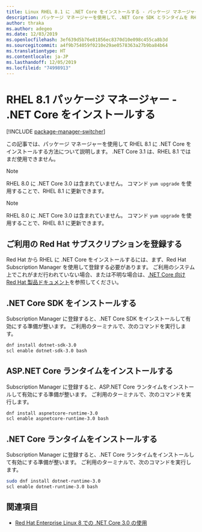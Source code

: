 ```yaml
---
title: Linux RHEL 8.1 に .NET Core をインストールする - パッケージ マネージャー - .NET Core
description: パッケージ マネージャーを使用して、.NET Core SDK とランタイムを RHEL 8.1 にインストールします。
author: thraka
ms.author: adegeo
ms.date: 12/03/2019
ms.openlocfilehash: 3ef639d5b76e81856ec8370d10e098c455ca8b3d
ms.sourcegitcommit: a4f9b754059f0210e29ae0578363a27b9ba84b64
ms.translationtype: HT
ms.contentlocale: ja-JP
ms.lasthandoff: 12/05/2019
ms.locfileid: "74998913"
---
```

# <a name="rhel-81-package-manager---install-net-core"></a>RHEL 8.1 パッケージ マネージャー - .NET Core をインストールする

[!INCLUDE [package-manager-switcher](includes/package-manager-switcher.md)]

この記事では、パッケージ マネージャーを使用して RHEL 8.1 に .NET Core をインストールする方法について説明します。 .NET Core 3.1 は、RHEL 8.1 ではまだ使用できません。

> [!NOTE]
> RHEL 8.0 に .NET Core 3.0 は含まれていません。 コマンド `yum upgrade` を使用することで、RHEL 8.1 に更新できます。

> [!NOTE]
> RHEL 8.0 に .NET Core 3.0 は含まれていません。 コマンド `yum upgrade` を使用することで、RHEL 8.1 に更新できます。

## <a name="register-your-red-hat-subscription"></a>ご利用の Red Hat サブスクリプションを登録する

Red Hat から RHEL に .NET Core をインストールするには、まず、Red Hat Subscription Manager を使用して登録する必要があります。 ご利用のシステム上でこれがまだ行われていない場合、または不明な場合は、[.NET Core 向け Red Hat 製品ドキュメント](https://access.redhat.com/documentation/net_core/)を参照してください。

## <a name="install-the-net-core-sdk"></a>.NET Core SDK をインストールする

Subscription Manager に登録すると、.NET Core SDK をインストールして有効にする準備が整います。 ご利用のターミナルで、次のコマンドを実行します。

```bash
dnf install dotnet-sdk-3.0
scl enable dotnet-sdk-3.0 bash
```

## <a name="install-the-aspnet-core-runtime"></a>ASP.NET Core ランタイムをインストールする

Subscription Manager に登録すると、ASP.NET Core ランタイムをインストールして有効にする準備が整います。 ご利用のターミナルで、次のコマンドを実行します。

<!-- TODO: is this the correct value? Taken from the webpage but it doesn't have aspnet in the name -->
```bash
dnf install aspnetcore-runtime-3.0
scl enable aspnetcore-runtime-3.0 bash
```

## <a name="install-the-net-core-runtime"></a>.NET Core ランタイムをインストールする

Subscription Manager に登録すると、.NET Core ランタイムをインストールして有効にする準備が整います。 ご利用のターミナルで、次のコマンドを実行します。

```bash
sudo dnf install dotnet-runtime-3.0
scl enable dotnet-runtime-3.0 bash
```

## <a name="see-also"></a>関連項目

- [Red Hat Enterprise Linux 8 での .NET Core 3.0 の使用](https://access.redhat.com/documentation/en-us/net_core/3.0/html/getting_started_guide_for_rhel_8/gs_install_dotnet)
